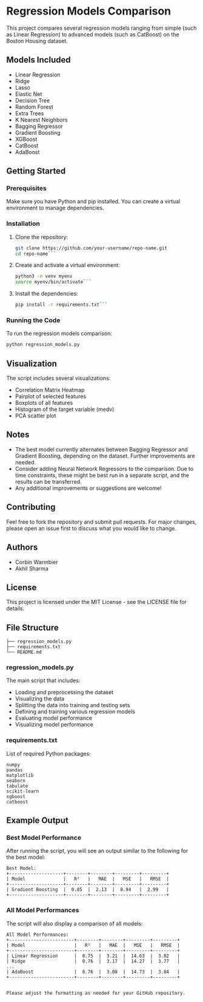 # Regression Models Comparison

This project compares several regression models ranging from simple (such as Linear Regression) to advanced models (such as CatBoost) on the Boston Housing dataset.

## Models Included

- Linear Regression
- Ridge
- Lasso
- Elastic Net
- Decision Tree
- Random Forest
- Extra Trees
- K Nearest Neighbors
- Bagging Regressor
- Gradient Boosting
- XGBoost
- CatBoost
- AdaBoost

## Getting Started

### Prerequisites

Make sure you have Python and pip installed. You can create a virtual environment to manage dependencies.

### Installation

1. Clone the repository:
   ```sh
   git clone https://github.com/your-username/repo-name.git
   cd repo-name```

2. Create and activate a virtual environment:

   ```sh
   python3 -m venv myenv
   source myenv/bin/activate```

3. Install the dependencies:

   ```sh
   pip install -r requirements.txt```

### Running the Code

To run the regression models comparison:

```sh
python regression_models.py
```

## Visualization

The script includes several visualizations:

- Correlation Matrix Heatmap
- Pairplot of selected features
- Boxplots of all features
- Histogram of the target variable (medv)
- PCA scatter plot

## Notes

- The best model currently alternates between Bagging Regressor and Gradient Boosting, depending on the dataset. Further improvements are needed.
- Consider adding Neural Network Regressors to the comparison. Due to time constraints, these might be best run in a separate script, and the results can be transferred.
- Any additional improvements or suggestions are welcome!

## Contributing

Feel free to fork the repository and submit pull requests. For major changes, please open an issue first to discuss what you would like to change.

## Authors

- Corbin Warmbier
- Akhil Sharma

## License

This project is licensed under the MIT License - see the LICENSE file for details.

## File Structure

```
├── regression_models.py
├── requirements.txt
└── README.md
```

### regression_models.py

The main script that includes:

- Loading and preprocessing the dataset
- Visualizing the data
- Splitting the data into training and testing sets
- Defining and training various regression models
- Evaluating model performance
- Visualizing model performance

### requirements.txt

List of required Python packages:

```
numpy
pandas
matplotlib
seaborn
tabulate
scikit-learn
xgboost
catboost
```

## Example Output

### Best Model Performance

After running the script, you will see an output similar to the following for the best model:

```
Best Model:
+--------------------+--------+--------+---------+---------+
| Model              |   R²   |   MAE  |   MSE   |   RMSE  |
+--------------------+--------+--------+---------+---------+
| Gradient Boosting  |  0.85  |  2.13  |  8.94   |  2.99   |
+--------------------+--------+--------+---------+---------+
```

### All Model Performances

The script will also display a comparison of all models:

```
All Model Performances:
+------------------------+--------+--------+---------+---------+
| Model                  |   R²   |   MAE  |   MSE   |   RMSE  |
+------------------------+--------+--------+---------+---------+
| Linear Regression      |  0.75  |  3.21  |  14.63  |  3.82   |
| Ridge                  |  0.76  |  3.17  |  14.27  |  3.77   |
...
| AdaBoost               |  0.76  |  3.08  |  14.73  |  3.84   |
+------------------------+--------+--------+---------+---------+
```
```

Please adjust the formatting as needed for your GitHub repository.
